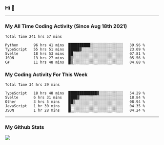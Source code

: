 ### Hi 🙂

---

### My All Time Coding Activity (Since Aug 18th 2021)
<!--START_SECTION:waka-all-->
```text
Total Time 241 hrs 57 mins

Python       96 hrs 41 mins  ██████████░░░░░░░░░░░░░░░   39.96 % 
TypeScript   55 hrs 51 mins  █████▓░░░░░░░░░░░░░░░░░░░   23.09 % 
Svelte       18 hrs 53 mins  ██░░░░░░░░░░░░░░░░░░░░░░░   07.81 % 
JSON         13 hrs 27 mins  █▒░░░░░░░░░░░░░░░░░░░░░░░   05.56 % 
C#           11 hrs 48 mins  █▒░░░░░░░░░░░░░░░░░░░░░░░   04.88 % 
```
<!--END_SECTION:waka-all-->

### My Coding Activity For This Week
<!--START_SECTION:waka-week-->
```text
Total Time 34 hrs 39 mins

TypeScript   18 hrs 48 mins  █████████████▓░░░░░░░░░░░   54.29 % 
Svelte       6 hrs 31 mins   ████▓░░░░░░░░░░░░░░░░░░░░   18.84 % 
Other        3 hrs 5 mins    ██▒░░░░░░░░░░░░░░░░░░░░░░   08.94 % 
JavaScript   1 hr 30 mins    █░░░░░░░░░░░░░░░░░░░░░░░░   04.35 % 
JSON         1 hr 28 mins    █░░░░░░░░░░░░░░░░░░░░░░░░   04.24 % 
```
<!--END_SECTION:waka-week-->

---

### My Github Stats
[![](https://github-readme-stats.vercel.app/api?username=eroxl&count_private=true&show_icons=true&include_all_commits=true&theme=onedark)](https://github.com/Eroxl)
